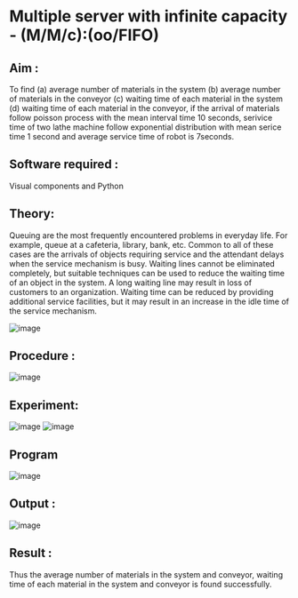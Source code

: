 # Multiple server with infinite capacity - (M/M/c):(oo/FIFO)
## Aim :
To find (a) average number of materials in the system (b) average number of materials in the conveyor (c) waiting time of each material in the system (d) waiting time of each material in the conveyor, if the arrival  of materials follow poisson process with the mean interval time 10 seconds, serivice time of two lathe machine follow exponential distribution with mean serice time 1 second and average service time of robot is 7seconds.

## Software required :
Visual components and Python

## Theory:
Queuing are the most frequently encountered problems in everyday life. For example, queue at a cafeteria, library, bank, etc. Common to all of these cases are the arrivals of objects requiring service and the attendant delays when the service mechanism is busy. Waiting lines cannot be eliminated completely, but suitable techniques can be used to reduce the waiting time of an object in the system. A long waiting line may result in loss of customers to an organization. Waiting time can be reduced by providing additional service facilities, but it may result in an increase in the idle time of the service mechanism.

![image](https://user-images.githubusercontent.com/103921593/203238035-1c8109bc-cbf2-4c77-baea-c5b682a752ef.png)

## Procedure :

![image](https://user-images.githubusercontent.com/103921593/203238265-176740b0-eae2-4772-90be-5449869ac9b0.png)




## Experiment:
![image](https://github.com/22kanishka/Muttiple-capacity-with-infinite-capacity/assets/145959493/9e0c4735-95f4-4474-848a-816a8c9d199f)
![image](https://github.com/22kanishka/Muttiple-capacity-with-infinite-capacity/assets/145959493/be59ed6f-f66f-452d-b8e4-02829994bdf8)




## Program
![image](https://github.com/22kanishka/Muttiple-capacity-with-infinite-capacity/assets/145959493/dd90b5ac-d49f-40a8-962f-14976ca4dbad)



## Output :
![image](https://github.com/22kanishka/Muttiple-capacity-with-infinite-capacity/assets/145959493/6617aae3-68d7-458b-8e4c-60b1c30f0cd5)


## Result : 
Thus the average number of materials in the system and conveyor, waiting time of each material in the system and conveyor is found successfully.

